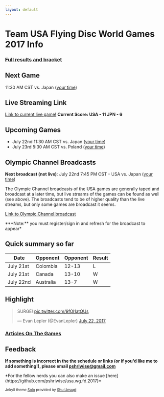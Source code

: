 ```yaml
---
layout: default
---
```


# Team USA Flying Disc World Games 2017 Info

### [Full results and bracket](https://worldgames2017.sportresult.com/hide/en/-120/Comp/Info/EventSummary/FDX400000)

## Next Game

11:30 AM CST vs. Japan ([your time](https://www.timeanddate.com/worldclock/fixedtime.html?iso=20170722T1830&p1=664))

## Live Streaming Link

[Link to current live game!](http://wizja.tv/watch.php?id=77)
**Current Score: USA - 11 JPN - 6**

## Upcoming Games

* July 22nd 11:30 AM CST vs. Japan ([your time](https://www.timeanddate.com/worldclock/fixedtime.html?iso=20170722T1830&p1=664))
* July 23rd 5:30 AM CST vs. Poland ([your time](https://www.timeanddate.com/worldclock/fixedtime.html?iso=20170723T1230&p1=664))

## Olympic Channel Broadcasts

**Next broadcast (not live)**: July 22nd 7:45 PM CST - USA vs. Japan ([your time](https://www.timeanddate.com/worldclock/fixedtime.html?iso=20170723T0245&p1=664))

The Olympic Channel broadcasts of the USA games are generally taped and broadcast at a later time, but live streams of the games can be found as well (see above). The broadcasts tend to be of higher quality than the live streams, but only some games are broadcast it seems.

[Link to Olympic Channel broadcast](https://www.olympicchannel.com/en/home-signed-in/)
<p></p>
***Note:** you must register/sign in and refresh for the broadcast to appear*

## Quick summary so far

| Date      | Opponent  | Opponent | Result |
|-----------|-----------|----------|--------|
| July 21st | Colombia  | 12-13    | L      |
| July 21st | Canada    | 13-10    | W      |
| July 22nd | Australia | 13-7     | W      |

## Highlight

<blockquote class="twitter-video" data-lang="en"><p lang="en" dir="ltr">SURGE! <a href="https://t.co/9fOl1atQUs">pic.twitter.com/9fOl1atQUs</a></p>&mdash; Evan Lepler (@EvanLepler) <a href="https://twitter.com/EvanLepler/status/888717078374612993">July 22, 2017</a></blockquote>
<script async src="//platform.twitter.com/widgets.js" charset="utf-8"></script>

### [Articles On The Games](http://nationalteam.usaultimate.org/world-games/news/)


## Feedback

**If something is incorrect in the the schedule or links (or if you'd like me to add something!), please email pshriwise@gmail.com**
<p></p>
*For the fellow nerds you can also make an issue [here](https://github.com/pshriwise/usa.wg.fd.2017)*


<sub>Jekyll theme [Solo](https://github.com/chibicode/solo) provided by [Shu Uesugi](https://github.com/chibicode)</sub>